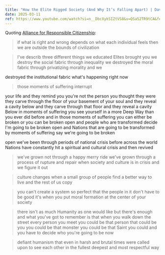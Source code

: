 ```yaml
---
title: "How the Elite Rigged Society (And Why It’s Falling Apart) | David Brooks"
date: 2025-03-11
ref: https://www.youtube.com/watch?si=n__DbcXykSIZtVS8&v=QSa52TR9tCA&feature=youtu.be
---
```



Quoting [Alliance for Responsible Citizenship](https://www.youtube.com/watch?si=n__DbcXykSIZtVS8&v=QSa52TR9tCA&feature=youtu.be):

> if what is right and wrong depends on what each individual feels then we are outside the bounds of civilization

> I've describ three different things we educated Elites brought you we destroy the social fabric through inequality we destroyed the moral fabric through privatizing morality and we

destroyed the institutional fabric what's happening right now

> those moments of suffering interrupt

your life and they remind you you're not the person you thought they were they carve through the floor of your basement of your soul and they reveal a cavity below and they carve through that floor and they reveal a cavity Below in moments of suffering you see yourself in a more Deep Way than you ever did before and in those moments of suffering you can either be broken or you can be broken open and people who are transformed decide I'm going to be broken open and Nations that are going to be transformed by moments of suffering say we're going to be broken

open we've been through periods of national crisis before across the world Nations have constantly hit a spiritual and cultural crisis and then revived

> we've grown not through a happy merry ride we've grown through a process of rupture and repair when society and culture is in crisis and we figure it out

> culture changes when a small group of people find a better way to live and the rest of us copy

> you can't create a system so perfect that the people in it don't have to be good it's when you put moral formation at the center of your society

> there isn't as much Humanity as one would like but there's enough and what you've got to remember is that when you walk down the street every person you meet you could be that person that could be you you could be that monster you could be that Saint you could and you have to decide who you're going to be now

> defiant humanism that even in harsh and brutal times were called upon to see each other in the fullest deepest and most respectful way